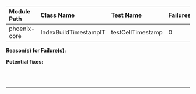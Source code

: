 | Module Path | Class Name | Test Name | Failures | Errors |
| :----------- | :--------- | :-------- | :------- | :----- |
| phoenix-core | IndexBuildTimestampIT | testCellTimestamp | 0 | 1 |

**Reason(s) for Failure(s):**


**Potential fixes:**









<br><br>
________

